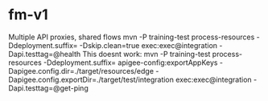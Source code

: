 # fm-v1
Multiple API proxies, shared flows
mvn -P training-test process-resources -Ddeployment.suffix= -Dskip.clean=true exec:exec@integration -Dapi.testtag=@health
This doesnt work:
mvn -P training-test process-resources -Ddeployment.suffix= apigee-config:exportAppKeys -Dapigee.config.dir=./target/resources/edge -Dapigee.config.exportDir=./target/test/integration exec:exec@integration -Dapi.testtag=@get-ping
